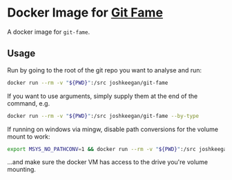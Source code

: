# Docker Image for [Git Fame](https://github.com/oleander/git-fame-rb)
A docker image for `git-fame`.

## Usage
Run by going to the root of the git repo you want to analyse and run:
```bash
docker run --rm -v "${PWD}":/src joshkeegan/git-fame
```

If you want to use arguments, simply supply them at the end of the command, e.g.
```bash
docker run --rm -v "${PWD}":/src joshkeegan/git-fame --by-type
```

If running on windows via mingw, disable path conversions for the volume mount to work:
```bash
export MSYS_NO_PATHCONV=1 && docker run --rm -v "${PWD}":/src joshkeegan/git-fame
```
...and make sure the docker VM has access to the drive you're volume mounting.